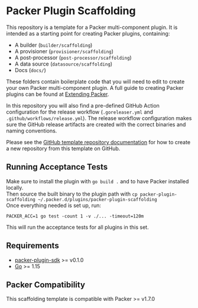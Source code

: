 # Packer Plugin Scaffolding

This repository is a template for a Packer multi-component plugin. It is intended as a starting point for creating Packer plugins, containing:
- A builder (`builder/scaffolding`)
- A provisioner (`provisioner/scaffolding`)
- A post-processor (`post-processor/scaffolding`)
- A data source (`datasource/scaffolding`)
- Docs (`docs/`)

These folders contain boilerplate code that you will need to edit to create your own Packer multi-component plugin.
A full guide to creating Packer plugins can be found at [Extending Packer](https://www.packer.io/docs/plugins/creation).

In this repository you will also find a pre-defined GitHub Action configuration for the release workflow
(`.goreleaser.yml` and `.github/workflows/release.yml`). The release workflow configuration makes sure the GitHub
release artifacts are created with the correct binaries and naming conventions.

Please see the [GitHub template repository documentation](https://docs.github.com/en/free-pro-team@latest/github/creating-cloning-and-archiving-repositories/creating-a-repository-from-a-template)
for how to create a new repository from this template on GitHub.

## Running Acceptance Tests

Make sure to install the plugin with `go build .` and to have Packer installed locally.  
Then source the built binary to the plugin path with `cp packer-plugin-scaffolding ~/.packer.d/plugins/packer-plugin-scaffolding`  
Once everything needed is set up, run:  
```
PACKER_ACC=1 go test -count 1 -v ./... -timeout=120m
```

This will run the acceptance tests for all plugins in this set.

## Requirements

-	[packer-plugin-sdk](https://github.com/hashicorp/packer-plugin-sdk) >= v0.1.0
-	[Go](https://golang.org/doc/install) >= 1.15

## Packer Compatibility
This scaffolding template is compatible with Packer >= v1.7.0 
